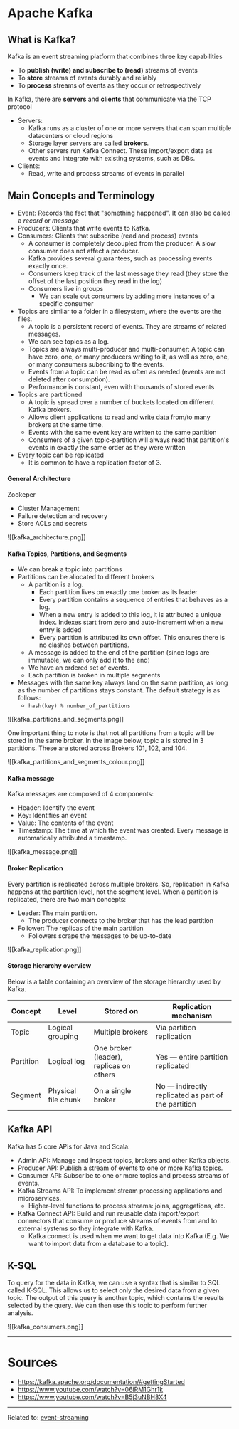 # Apache Kafka

## What is Kafka?
Kafka is an event streaming platform that combines three key capabilities
- To __publish (write) and subscribe to (read)__ streams of events
- To __store__ streams of events durably and reliably
- To __process__ streams of events as they occur or retrospectively

In Kafka, there are __servers__ and __clients__ that communicate via the TCP protocol
- Servers:
	- Kafka runs as a cluster of one or more servers that can span multiple datacenters or cloud regions
	- Storage layer servers are called __brokers__.
	- Other servers run Kafka Connect. These import/export data as events and integrate with existing systems, such as DBs.
- Clients:
	- Read, write and process streams of events in parallel


## Main Concepts and Terminology
- Event: Records the fact that "something happened". It can also be called a *record* or *message*
- Producers: Clients that write events to Kafka.
- Consumers: Clients that subscribe (read and process) events
	- A consumer is completely decoupled from the producer. A slow consumer does not affect a producer.
	- Kafka provides several guarantees, such as processing events exactly once.
	- Consumers keep track of the last message they read (they store the offset of the last position they read in the log)
	- Consumers live in groups
		- We can scale out consumers by adding more instances of a specific consumer
- Topics are similar to a folder in a filesystem, where the events are the files. 
	- A topic is a persistent record of events. They are streams of related messages. 
	- We can see topics as a log.
	- Topics are always multi-producer and multi-consumer: A topic can have zero, one, or many producers writing to it, as well as zero, one, or many consumers subscribing to the events.
	- Events from a topic can be read as often as needed (events are not deleted after consumption). 
	- Performance is constant, even with thousands of stored events
- Topics are partitioned
	- A topic is spread over a number of buckets located on different Kafka brokers.
	- Allows client applications to read and write data from/to many brokers at the same time.
	- Events with the same event key are written to the same partition
	- Consumers of a given topic-partition will always read that partition's events in exactly the same order as they were written
- Every topic can be replicated
	- It is common to have a replication factor of 3.

#### General Architecture

Zookeper
- Cluster Management
- Failure detection and recovery
- Store ACLs and secrets

![[kafka_architecture.png]]


#### Kafka Topics, Partitions, and Segments
- We can break a topic into partitions
- Partitions can be allocated to different brokers
	- A partition is a log.
	    - Each partition lives on exactly one broker as its leader.
		- Every partition contains a sequence of entries that behaves as a log. 
		- When a new entry is added to this log, it is attributed a unique index. Indexes start from zero and auto-increment when a new entry is added
		- Every partition is attributed its own offset. This ensures there is no clashes between partitions.
	- A message is added to the end of the partition (since logs are immutable, we can only add it to the end)
	- We have an ordered set of events.
	- Each partition is broken in multiple segments
- Messages with the same key always land on the same partition, as long as the number of partitions stays constant. The default strategy is as follows:
	- `hash(key) % number_of_partitions`

![[kafka_partitions_and_segments.png]]

One important thing to note is that not all partitions from a topic will be stored in the same broker. In the image below, topic a is stored in 3 partitions. These are stored across Brokers 101, 102, and 104.

![[kafka_partitions_and_segments_colour.png]]

#### Kafka message
Kafka messages are composed of 4 components:
- Header: Identify the event
- Key: Identifies an event
- Value: The contents of the event
- Timestamp: The time at which the event was created. Every message is automatically attributed a timestamp.


![[kafka_message.png]]

#### Broker Replication
Every partition is replicated across multiple brokers. So, replication in Kafka happens at the partition level, not the segment level. When a partition is replicated, there are two main concepts:
- Leader: The main partition. 
	- The producer connects to the broker that has the lead partition
- Follower: The replicas of the main partition
	- Followers scrape the messages to be up-to-date

![[kafka_replication.png]]


#### Storage hierarchy overview
Below is a table containing an overview of the storage hierarchy used by Kafka.

| Concept   | Level               | Stored on                               | Replication mechanism                               |
| --------- | ------------------- | --------------------------------------- | --------------------------------------------------- |
| Topic     | Logical grouping    | Multiple brokers                        | Via partition replication                           |
| Partition | Logical log         | One broker (leader), replicas on others | Yes — entire partition replicated                   |
| Segment   | Physical file chunk | On a single broker                      | No — indirectly replicated as part of the partition |


## Kafka API
Kafka has 5 core APIs for Java and Scala:
- Admin API: Manage and Inspect topics, brokers and other Kafka objects.
- Producer API: Publish a stream of events to one or more Kafka topics.
- Consumer API: Subscribe to one or more topics and process streams of events.
- Kafka Streams API: To implement stream processing applications and microservices.
	- Higher-level functions to process streams: joins, aggregations, etc.
- Kafka Connect API: Build and run reusable data import/export connectors that consume or produce streams of events from and to external systems so they integrate with Kafka.
	- Kafka connect is used when we want to get data into Kafka (E.g. We want to import data from a database to a topic).

## K-SQL
To query for the data in Kafka, we can use a syntax that is similar to SQL called K-SQL. This allows us to select only the desired data from a given topic. The output of this query is another topic, which contains the results selected by the query. We can then use this topic to perform further analysis.


![[kafka_consumers.png]]


---

# Sources
- https://kafka.apache.org/documentation/#gettingStarted
- https://www.youtube.com/watch?v=06iRM1Ghr1k
- https://www.youtube.com/watch?v=B5j3uNBH8X4


<hr>

Related to: [event-streaming](event-streaming.md)